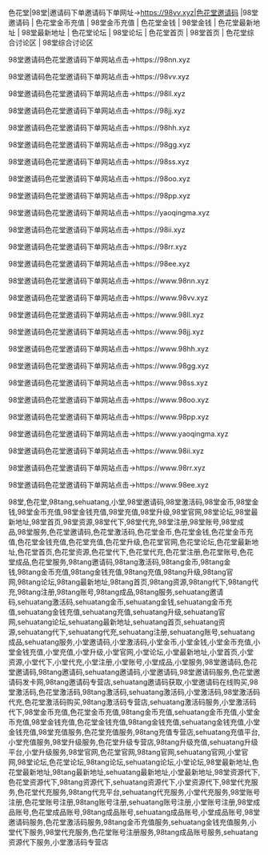 色花堂|98堂|邀请码下单邀请码下单网址->https://98vv.xyz|色花堂邀请码 |98堂邀请码 | 色花堂金币充值 | 98堂金币充值 | 色花堂金钱 | 98堂金钱 | 色花堂最新地址 | 98堂最新地址 | 色花堂论坛 | 98堂论坛 | 色花堂首页 | 98堂首页 | 色花堂综合讨论区 | 98堂综合讨论区

<p>98堂邀请码色花堂邀请码下单网站点击→https://98nn.xyz</p>
<p>98堂邀请码色花堂邀请码下单网站点击→https://98vv.xyz</p>
<p>98堂邀请码色花堂邀请码下单网站点击→https://98ll.xyz</p>
<p>98堂邀请码色花堂邀请码下单网站点击→https://98jj.xyz</p>
<p>98堂邀请码色花堂邀请码下单网站点击→https://98hh.xyz</p>
<p>98堂邀请码色花堂邀请码下单网站点击→https://98gg.xyz</p>
<p>98堂邀请码色花堂邀请码下单网站点击→https://98ss.xyz</p>
<p>98堂邀请码色花堂邀请码下单网站点击→https://98oo.xyz</p>
<p>98堂邀请码色花堂邀请码下单网站点击→https://98pp.xyz</p>
<p>98堂邀请码色花堂邀请码下单网站点击→https://yaoqingma.xyz</p>
<p>98堂邀请码色花堂邀请码下单网站点击→https://98ii.xyz</p>
<p>98堂邀请码色花堂邀请码下单网站点击→https://98rr.xyz</p>
<p>98堂邀请码色花堂邀请码下单网站点击→https://98ee.xyz</p>
<p>98堂邀请码色花堂邀请码下单网站点击→https://www.98nn.xyz</p>
<p>98堂邀请码色花堂邀请码下单网站点击→https://www.98vv.xyz</p>
<p>98堂邀请码色花堂邀请码下单网站点击→https://www.98ll.xyz</p>
<p>98堂邀请码色花堂邀请码下单网站点击→https://www.98jj.xyz</p>
<p>98堂邀请码色花堂邀请码下单网站点击→https://www.98hh.xyz</p>
<p>98堂邀请码色花堂邀请码下单网站点击→https://www.98gg.xyz</p>
<p>98堂邀请码色花堂邀请码下单网站点击→https://www.98ss.xyz</p>
<p>98堂邀请码色花堂邀请码下单网站点击→https://www.98oo.xyz</p>
<p>98堂邀请码色花堂邀请码下单网站点击→https://www.98pp.xyz</p>
<p>98堂邀请码色花堂邀请码下单网站点击→https://www.yaoqingma.xyz</p>
<p>98堂邀请码色花堂邀请码下单网站点击→https://www.98ii.xyz</p>
<p>98堂邀请码色花堂邀请码下单网站点击→https://www.98rr.xyz</p>
<p>98堂邀请码色花堂邀请码下单网站点击→https://www.98ee.xyz</p>

98堂,色花堂,98tang,sehuatang,小堂,98堂邀请码,98堂激活码,98堂金币,98堂金钱,98堂金币充值,98堂金钱充值,98堂充值,98堂升级,98堂官网,98堂论坛,98堂最新地址,98堂首页,98堂资源,98堂代下,98堂代充,98堂注册,98堂账号,98堂成品,98堂服务,色花堂邀请码,色花堂激活码,色花堂金币,色花堂金钱,色花堂金币充值,色花堂金钱充值,色花堂充值,色花堂升级,色花堂官网,色花堂论坛,色花堂最新地址,色花堂首页,色花堂资源,色花堂代下,色花堂代充,色花堂注册,色花堂账号,色花堂成品,色花堂服务,98tang邀请码,98tang激活码,98tang金币,98tang金钱,98tang金币充值,98tang金钱充值,98tang充值,98tang升级,98tang官网,98tang论坛,98tang最新地址,98tang首页,98tang资源,98tang代下,98tang代充,98tang注册,98tang账号,98tang成品,98tang服务,sehuatang邀请码,sehuatang激活码,sehuatang金币,sehuatang金钱,sehuatang金币充值,sehuatang金钱充值,sehuatang充值,sehuatang升级,sehuatang官网,sehuatang论坛,sehuatang最新地址,sehuatang首页,sehuatang资源,sehuatang代下,sehuatang代充,sehuatang注册,sehuatang账号,sehuatang成品,sehuatang服务,小堂邀请码,小堂激活码,小堂金币,小堂金钱,小堂金币充值,小堂金钱充值,小堂充值,小堂升级,小堂官网,小堂论坛,小堂最新地址,小堂首页,小堂资源,小堂代下,小堂代充,小堂注册,小堂账号,小堂成品,小堂服务,98堂邀请码,色花堂邀请码,98tang邀请码,sehuatang邀请码,小堂邀请码,98堂邀请码服务,色花堂邀请码发卡网,98tang邀请码专营店,sehuatang邀请码获取,小堂邀请码在线购买,98堂激活码,色花堂激活码,98tang激活码,sehuatang激活码,小堂激活码,98堂激活码代充,色花堂激活码购买,98tang激活码专营店,sehuatang激活码服务,小堂激活码代下,98堂金币充值,色花堂金币充值,98tang金币充值,sehuatang金币充值,小堂金币充值,98堂金钱充值,色花堂金钱充值,98tang金钱充值,sehuatang金钱充值,小堂金钱充值,98堂充值服务,色花堂充值服务,98tang充值专营店,sehuatang充值平台,小堂充值服务,98堂升级服务,色花堂升级专营店,98tang升级充值,sehuatang升级平台,小堂升级服务,98堂官网,色花堂官网,98tang官网,sehuatang官网,小堂官网,98堂论坛,色花堂论坛,98tang论坛,sehuatang论坛,小堂论坛,98堂最新地址,色花堂最新地址,98tang最新地址,sehuatang最新地址,小堂最新地址,98堂资源代下,色花堂资源代下,98tang资源代下,sehuatang资源代下,小堂资源代下,98堂代充服务,色花堂代充服务,98tang代充平台,sehuatang代充服务,小堂代充服务,98堂账号注册,色花堂账号注册,98tang账号注册,sehuatang账号注册,小堂账号注册,98堂成品账号,色花堂成品账号,98tang成品账号,sehuatang成品账号,小堂成品账号,98堂邀请码服务,色花堂激活码服务,98tang金币充值服务,sehuatang金钱充值服务,小堂代下服务,98堂代充服务,色花堂账号注册服务,98tang成品账号服务,sehuatang资源代下服务,小堂激活码专营店
